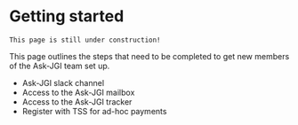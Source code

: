 # Getting started

```{note}
This page is still under construction!
```

This page outlines the steps that need to be completed to get new
members of the Ask-JGI team set up.

- Ask-JGI slack channel
- Access to the Ask-JGI mailbox
- Access to the Ask-JGI tracker
- Register with TSS for ad-hoc payments


